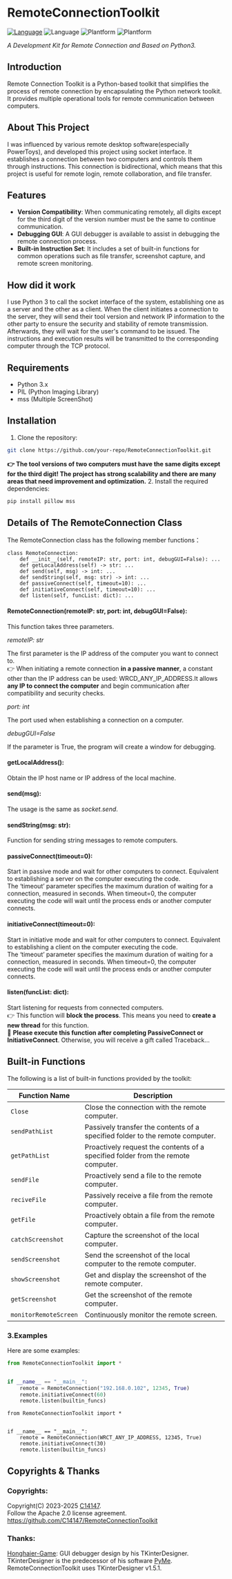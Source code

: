 RemoteConnectionToolkit
===================
[![Language](https://img.shields.io/badge/Python-3.10.0-blue?logo=python)](https://python.org)
![Language](https://img.shields.io/badge/RemoteConnectionToolkit-1.4.0-green)
![Plantform](https://img.shields.io/badge/Windows-blue)
![Plantform](https://img.shields.io/badge/Linux-blue)


_A Development Kit for Remote Connection and Based on Python3._

## Introduction
Remote Connection Toolkit is a Python-based toolkit that simplifies the process of remote connection by encapsulating the Python network toolkit. It provides multiple operational tools for remote communication between computers.

## About This Project

I was influenced by various remote desktop software(especially PowerToys), and developed this project using socket interface. It establishes a connection between two computers and controls them through instructions. This connection is bidirectional, which means that this project is useful for remote login, remote collaboration, and file transfer.

## Features
- **Version Compatibility**: When communicating remotely, all digits except for the third digit of the version number must be the same to continue communication.
- **Debugging GUI**: A GUI debugger is available to assist in debugging the remote connection process.
- **Built-in Instruction Set**: It includes a set of built-in functions for common operations such as file transfer, screenshot capture, and remote screen monitoring.

## How did it work

I use Python 3 to call the socket interface of the system, establishing one as a server and the other as a client. When the client initiates a connection to the server, they will send their tool version and network IP information to the other party to ensure the security and stability of remote transmission. Afterwards, they will wait for the user's command to be issued. The instructions and execution results will be transmitted to the corresponding computer through the TCP protocol.

## Requirements
- Python 3.x
- PIL (Python Imaging Library)
- mss (Multiple ScreenShot)

## Installation
1. Clone the repository:
```bash
git clone https://github.com/your-repo/RemoteConnectionToolkit.git
```
**👉 The tool versions of two computers must have the same digits except for the third digit! The project has strong scalability and there are many areas that need improvement and optimization.**
2. Install the required dependencies:
```bash
pip install pillow mss
```

## Details of The RemoteConnection Class

The RemoteConnection class has the following member functions：

```python3
class RemoteConnection:
    def __init__(self, remoteIP: str, port: int, debugGUI=False): ...
	def getLocalAddress(self) -> str: ...
	def send(self, msg) -> int: ...
	def sendString(self, msg: str) -> int: ...
	def passiveConnect(self, timeout=10): ...
	def initiativeConnect(self, timeout=10): ...
	def listen(self, funcList: dict): ...
```

#### RemoteConnection(remoteIP: str, port: int, debugGUI=False):

This function takes three parameters.

_remoteIP: str_

The first parameter is the IP address of the computer you want to connect to. \
👉 When initiating a remote connection **in a passive manner**, a constant other than the IP address can be used: WRCD_ANY_IP_ADDRESS.It allows **any IP to connect the computer** and begin communication after compatibility and security checks.

_port: int_

The port used when establishing a connection on a computer.

_debugGUI=False_

If the parameter is True, the program will create a window for debugging.

#### getLocalAddress():

Obtain the IP host name or IP address of the local machine.

#### send(msg):

The usage is the same as _socket.send_.

#### sendString(msg: str):

Function for sending string messages to remote computers.

#### passiveConnect(timeout=0):

Start in passive mode and wait for other computers to connect. Equivalent to establishing a server on the computer executing the code.\
The ‘timeout’ parameter specifies the maximum duration of waiting for a connection, measured in seconds. When timeout=0, the computer executing the code will wait until the process ends or another computer connects.

#### initiativeConnect(timeout=0):

Start in initiative mode and wait for other computers to connect. Equivalent to establishing a client on the computer executing the code.\
The ‘timeout’ parameter specifies the maximum duration of waiting for a connection, measured in seconds. When timeout=0, the computer executing the code will wait until the process ends or another computer connects.

#### listen(funcList: dict):

Start listening for requests from connected computers.\
👉 This function will **block the process**. This means you need to **create a new thread** for this function.\
🚨 **Please execute this function after completing PassiveConnect or InitiativeConnect**. Otherwise, you will receive a gift called Traceback...

## Built-in Functions
The following is a list of built-in functions provided by the toolkit:

| Function Name | Description |
| --- | --- |
| `Close` | Close the connection with the remote computer. |
| `sendPathList` | Passively transfer the contents of a specified folder to the remote computer. |
| `getPathList` | Proactively request the contents of a specified folder from the remote computer. |
| `sendFile` | Proactively send a file to the remote computer. |
| `reciveFile` | Passively receive a file from the remote computer. |
| `getFile` | Proactively obtain a file from the remote computer. |
| `catchScreenshot` | Capture the screenshot of the local computer. |
| `sendScreenshot` | Send the screenshot of the local computer to the remote computer. |
| `showScreenshot` | Get and display the screenshot of the remote computer. |
| `getScreenshot` | Get the screenshot of the remote computer. |
| `monitorRemoteScreen` | Continuously monitor the remote screen. |

### 3.Examples

Here are some examples:

```python
from RemoteConnectionToolkit import *


if __name__ == "__main__":
    remote = RemoteConnection("192.168.0.102", 12345, True)
    remote.initiativeConnect(60)
    remote.listen(builtin_funcs)
```

```python3
from RemoteConnectionToolkit import *


if __name__ == "__main__":
    remote = RemoteConnection(WRCT_ANY_IP_ADDRESS, 12345, True)
    remote.initiativeConnect(30)
    remote.listen(builtin_funcs)
```

## Copyrights & Thanks

### Copyrights:

Copyright(C) 2023-2025 [C14147](https://github.com/C14147/).\
Follow the Apache 2.0 license agreement.\
https://github.com/C14147/RemoteConnectionToolkit

### Thanks:

[Honghaier-Game](https://github.com/honghaier-game/): GUI debugger design by his TKinterDesigner.\
TKinterDesigner is the predecessor of his software [PyMe](https://github.com/honghaier-game/PyMe). \
RemoteConnectionToolkit uses TKinterDesigner v1.5.1.
